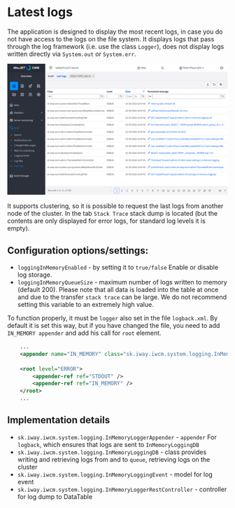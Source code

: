# Latest logs

The application is designed to display the most recent logs, in case you do not have access to the logs on the file system. It displays logs that pass through the log framework (i.e. use the class `Logger`), does not display logs written directly via `System.out` or `System.err`.

![](memory-logging.png)

It supports clustering, so it is possible to request the last logs from another node of the cluster. In the tab `Stack Trace` stack dump is located (but the contents are only displayed for error logs, for standard log levels it is empty).

## Configuration options/settings:
- `loggingInMemoryEnabled` - by setting it to `true/false` Enable or disable log storage.
- `loggingInMemoryQueueSize` - maximum number of logs written to memory (default 200). Please note that all data is loaded into the table at once and due to the transfer `stack trace` can be large. We do not recommend setting this variable to an extremely high value.

To function properly, it must be `logger` also set in the file `logback.xml`. By default it is set this way, but if you have changed the file, you need to add `IN_MEMORY appender` and add his call for `root` element.

```xml
    ...
    <appender name="IN_MEMORY" class="sk.iway.iwcm.system.logging.InMemoryLoggerAppender" />

    <root level="ERROR">
        <appender-ref ref="STDOUT" />
        <appender-ref ref="IN_MEMORY" />
    </root>
    ...
```

## Implementation details

- `sk.iway.iwcm.system.logging.InMemoryLoggerAppender` - `appender` For `logback`, which ensures that logs are sent to `InMemoryLoggingDB`
- `sk.iway.iwcm.system.logging.InMemoryLoggingDB` - class provides writing and retrieving logs from and to `queue`, retrieving logs on the cluster
- `sk.iway.iwcm.system.logging.InMemoryLoggingEvent` - model for log event
- `sk.iway.iwcm.system.logging.InMemoryLoggerRestController` - controller for log dump to DataTable
